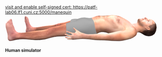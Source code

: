 <div class="w3-half">

<bdl-remote-value remoteurl="https://patf-lab06.lf1.cuni.cz:5000/manequin" interval="1000" id="manequin" inputs="status"></bdl-remote-value>
<bdl-remote-value remoteurl="https://patf-lab06.lf1.cuni.cz:5000/lungsim" interval="1000" id="lungsim" inputs="rate;muscle_pressure;blend_duration;compliance;peep;resistance;run"></bdl-remote-value>
<bdl-remote-value remoteurl="https://patf-lab06.lf1.cuni.cz:5000/cardiohelp" interval="1000" id="cardiohelp" inputs="p_art;p_ven;temp;dot_v"></bdl-remote-value>
<span class="w3-tiny"><a href="https://patf-lab06.lf1.cuni.cz:5000/manequin" target="_blank">visit and enable self-signed cert: https://patf-lab06.lf1.cuni.cz:5000/manequin</a></span>
![body](body.png)


**Human simulator <bdl-checkbox id="run" default="true" titlemin="STOPPED" titlemax="RUNNING"></bdl-checkbox><br/>**
<!--bdl-range id="rate" min="0" max="100" default="7" step="0.5" title="breath rate [1/min]"></bdl-range><br/-->
<div class="w3-hide">
<bdl-range id="blend_duration" min="1" max="10" default="4" step="1" title="how many breaths to change value [1]"></bdl-range><br/>
<bdl-range id="compliance" min="0.5" max="250" default="50" step="0.5" title="Compliance [ml/cmH2O]"></bdl-range><br/>
<bdl-range id="muscle_pressure" min="0" max="100" default="33" title="Muscle Pressure [cmH2O]"></bdl-range><br/>
<bdl-range id="peep" min="4" max="8" default="5" title="Initial pressure [cmH2O]"></bdl-range><br/>
<bdl-range id="resistance" min="8" max="150" default="35" title="Resistance [cmH2O/(l.s)]"></bdl-range><br/>
<!--bdl-range id="status" min="0" max="150" default="" title="Helper - use for state"></bdl-range><br/-->
</div>
<bdl-buttonparams title="normální dýchání" ids="blend_duration,compliance,muscle_pressure,peep,resistance,rate,status" values='4,50,33,5,35,17,"k1vysetreniastrup.md"'></bdl-buttonparams>
<bdl-buttonparams title="Kussmaulovo dýchání" ids="blend_duration,compliance,muscle_pressure,peep,resistance,rate,status" values='4,50,50,5,15,25,"index.md"'></bdl-buttonparams>
<bdl-buttonparams title="SA nomogram" ids="status" values='"k1vysetreniastrup.md"'></bdl-buttonparams>
<bdl-buttonparams title="EN nomogram" ids="status" values='"k1vysetreniastrup2.md"'></bdl-buttonparams>

<div class="w3-hide">
<!--bdl-range id="status" min='"index.md"' max='"index.md"' default='"index.md"' title="Helper - use for state"></bdl-range-->
<span id="status"></span>
</div>
</div>
<bdl-chartjs-time id="id11" width="200" height="80" fromid="lungsim" refindex="7" refvalues="1" labels="tidal volume"></bdl-chartjs-time>
<bdl-value fromid="manequin" refindex="3" tohash="true"></bdl-value>

<bdl-buttonparams title="0. Uvod" ids="status" values='"screen/k1uvod.md"'></bdl-buttonparams>
<bdl-buttonparams title="1. Subj" ids="status" values='"screen/k1subj.md"'></bdl-buttonparams>
<bdl-buttonparams title="2. Obj" ids="status" values='"screen/k1obj.md"'></bdl-buttonparams>
<bdl-buttonparams title="2. Obj-quiz" ids="status" values='"screen/k1obj-quiz.md"'></bdl-buttonparams>
<bdl-buttonparams title="2. Obj-text" ids="status" values='"screen/k1obj-text.md"'></bdl-buttonparams><bdl-buttonparams title="3. Transport" ids="status" values='"screen/k1transport.md"'></bdl-buttonparams>
<bdl-buttonparams title="4 a. Vysetreni laborator" ids="status" values='"screen/k1vysetreni9.md"'></bdl-buttonparams>
<bdl-buttonparams title="4 b. Vysetreni diff" ids="status" values='"screen/k1vysetreniDiff.md"'></bdl-buttonparams>
<bdl-buttonparams title="4 c. Vysetreni biochemie" ids="status" values='"screen/k1vysetrenibiochemie.md"'></bdl-buttonparams>
<bdl-buttonparams title="5 a. Astrup SA" ids="status" values='"screen/k1vysetreniastrup.md"'></bdl-buttonparams>
<bdl-buttonparams title="5 b. Astrup EN" ids="status" values='"screen/k1vysetreniastrup2.md"'></bdl-buttonparams>
<bdl-buttonparams title="6 Dýchání" ids="status" values='"screen/k1dychani.md"'></bdl-buttonparams>
<bdl-buttonparams title="7 Simulátor Glukóza Inzulín" ids="status" values='"screen/gisimulator.md"'></bdl-buttonparams>


